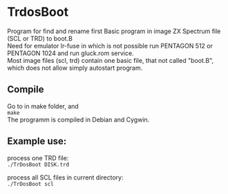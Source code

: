 # TrdosBoot
Program for find and rename first Basic program in image ZX Spectrum file (SCL or TRD) to boot.B  
Need for emulator lr-fuse in which is not possible run PENTAGON 512 or PENTAGON 1024 and run gluck.rom service.  
Most image files (scl, trd) contain one basic file, that not called "boot.B", which does not allow simply autostart program.  

## Compile
Go to in make folder, and  
`make`  
The programm is compiled in Debian and Cygwin.  

## Example use:  
process one TRD file:  
`./TrDosBoot DISK.trd`  

process all SCL files in current directory:  
`./TrDosBoot scl`
